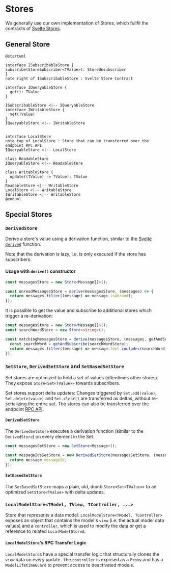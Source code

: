 # Stores

We generally use our own implementation of Stores, which fullfil the contracts of [Svelte
Stores](https://svelte.dev/docs/svelte-store).

## General Store

```plantuml
@startuml

interface ISubscribableStore {
subscribe(StoreSubscriber<TValue>): StoreUnsubscriber
}
note right of ISubscribableStore : Svelte Store Contract

interface IQueryableStore {
  get(): TValue
}

ISubscribableStore <|-- IQueryableStore
interface IWritableStore {
  set(TValue)
}
IQueryableStore <|-- IWritableStore


interface LocalStore
note top of LocalStore : Store that can be transferred over the endpoint RPC API
IQueryableStore <|-- LocalStore

class ReadableStore
IQueryableStore <|-- ReadableStore

class WritableStore {
  update((TValue) -> TValue): TValue
}
ReadableStore <|-- WritableStore
LocalStore <|-- WritableStore
IWritableStore <|-- WritableStore
@enduml
```

## Special Stores

### `DerivedStore`

Derive a store's value using a derivation function, similar to the [Svelte
`derived`](https://svelte.dev/docs/svelte-store#derived) function.

Note that the derivation is lazy, i.e. is only executed if the store has subscribers.

#### Usage with `derive()` constructor

```ts
const messagesStore = new Store<Message[]>();

const unreadMessagesStore = derive(messagesStore, (messages) => {
  return messages.filter((message) => message.isUnread);
});
```

It is possible to get the value and subscribe to additional stores which trigger a re-derivation:

```ts
const messagesStore = new Store<Message[]>();
const searchWordStore = new Store<string>();

const matchingMessagesStore = derive(messagesStore, (messages, getAndSubscribe) => {
  const searchWord = getAndSubscribe(searchWordStore);
  return messages.filter((message) => message.text.includes(searchWord));
});
```

### `SetStore`, `DerivedSetStore` and `SetBasedSetStore`

Set stores are optimized to hold a set of values (oftentimes other stores). They expose
`Store<Set<TValue>>` towards subscribers.

Set stores support delta updates: Changes triggered by `Set.add(value)`, `Set.delete(value)` and
`Set.clear()` are transferred as deltas, without re-serializing the entire set. The stores can also
be transferred over the endpoint [RPC API](./rpc.md).

#### `DerivedSetStore`

The `DerivedSetStore` executes a derivation function (similar to the `DerivedStore`) on every
element in the Set.

```ts
const messagesSetStore = new SetStore<Message>();

const messageIdsSetStore = new DerivedSetStore(messagesSetStore, (message) => {
  return message.messageId;
});
```

#### `SetBasedSetStore`

The `SetBasedSetStore` maps a plain, old, dumb `Store<Set<TValue>>` to an optimized
`SetStore<TValue>` with delta updates.

### `LocalModelStore<TModel, TView, TController, ...>`

Store that represents a data model. `LocalModelStore<TModel, TController>` exposes an object that
contains the model's `view` (i.e. the actual model data values) and a `controller`, which is used to
modify the data or get a reference to related `LocalModelStore`s.

#### `LocalModelStore`'s RPC Transfer Logic

`LocalModelStore`s have a special transfer logic that structurally clones the `view` data on every
update. The `controller` is exposed as a `Proxy` and has a `ModelLifetimeGuard` to prevent access to
deactivated models.

